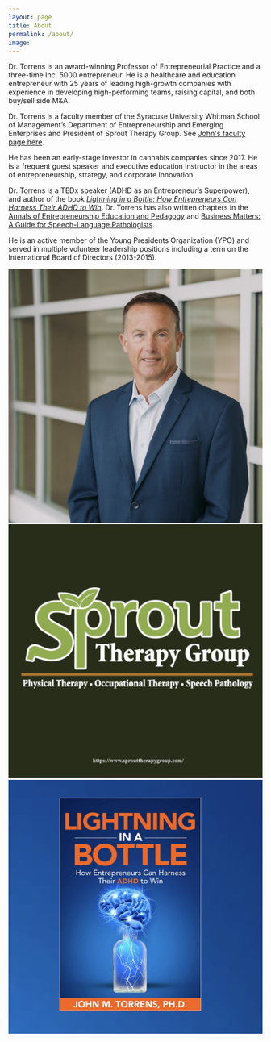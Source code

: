```yaml
---
layout: page
title: About
permalink: /about/
image: 
---
```


Dr. Torrens is an award-winning Professor of Entrepreneurial Practice and a three-time Inc. 5000 entrepreneur. He is a healthcare and education entrepreneur with 25 years of leading high-growth companies with experience in developing high-performing teams, raising capital, and both buy/sell side M&A. 

Dr. Torrens is a faculty member of the Syracuse University Whitman School of Management’s Department of Entrepreneurship and Emerging Enterprises and President of Sprout Therapy Group. See [John's faculty page here](https://whitman.syracuse.edu/faculty-and-research/faculty-staff-directory/details/jtorrens).

He has been an early-stage investor in cannabis companies since 2017. He is a frequent guest speaker and executive education instructor in the areas of entrepreneurship, strategy, and corporate innovation. 

Dr. Torrens is a TEDx speaker (ADHD as an Entrepreneur’s Superpower), and author of the book [*Lightning in a Bottle: How Entrepreneurs Can Harness Their ADHD to Win*](https://www.amazon.com/Lightning-Bottle-Entrepreneurs-Harness-Their/dp/B08SGMZZ6Y/ref=tmm_pap_swatch_0?_encoding=UTF8&dib_tag=se&dib=eyJ2IjoiMSJ9.N9_ihbq4RpjcCMspezYnAw.dwnwERJrNn5DvxA5xX-EqhMyKD4atUtTPI8zjHVoZ7k&qid=1721567840&sr=1-1). Dr. Torrens has  also written chapters in the [Annals of Entrepreneurship Education and Pedagogy](https://www.amazon.com/Annals-Entrepreneurship-Education-Pedagogy-2016/dp/178471917X/ref=tmm_pap_swatch_0?_encoding=UTF8&dib_tag=se&dib=eyJ2IjoiMSJ9.rtq9iaoh39j4J-wRtgZcjA.unAJUBm7_kQF9rvklC_TsuUlcwIYeYPFuT1uO2_T9rY&qid=1721323839&sr=8-1) and [Business Matters: A Guide for Speech-Language Pathologists](https://www.amazon.com/Business-Matters-Guide-Speech-Language-Pathologists/dp/1580411495).

He is an active member of the Young Presidents Organization (YPO) and served in multiple volunteer leadership positions including a term on the International Board of Directors (2013-2015).

<div class="gallery-box">
  <div class="gallery">
    <img src="/images/John/torrensheadshot2023square.jpg" loading="lazy">
    <img src="/images/John/sproutsquare.png" loading="lazy">
    <img src="/images/John/lighteningsquare.png" loading="lazy">
  </div>
  <!-- <em>Gallery / <a href="https://unsplash.com/" target="_blank">Unsplash</a></em> -->
</div>
